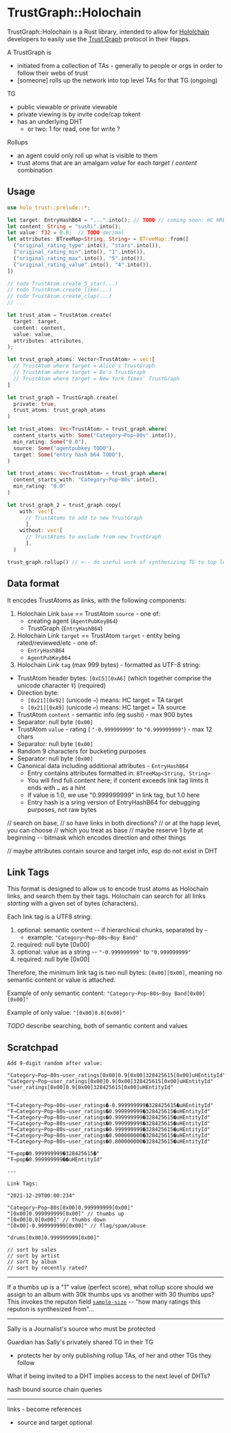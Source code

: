 # TrustGraph::Holochain

TrustGraph::Holochain is a Rust library, intended to allow for [Hololchain](https://www.holochain.org) developers to easily use the [Trust Graph](https://github.com/trustgraph/trustgraph) protocol in their Happs.

A TrustGraph is

- initiated from a collection of TAs - generally to people or orgs in order to follow their webs of trust
- [someone] rolls up the network into top level TAs for that TG (ongoing)

TG

- public viewable or private viewable
- private viewing is by invite code/cap tokent
- has an underlying DHT
  - or two: 1 for read, one for write ?

Rollups

- an agent could only roll up what is visible to them
- trust atoms that are an amalgam _value_ for each _target_ / _content_ combination

## Usage

```rs
use holo_trust::prelude::*;

let target: EntryHashB64 = "...".into(); // TODO // coming soon: HC HREL format hc://appid//hashid -- maybe should be hc://dna_hash//entry_hash|header_hash|agent_pub_key
let content: String = "sushi".into();
let value: f32 = 0.8;  // TODO decimal
let attributes: BTreeMap<String, String> = BTreeMap::from([
  ("original_rating_type".into(), "stars".into()),
  ("original_rating_min".into(), "1".into()),
  ("original_rating_max".into(), "5".into()),
  ("original_rating_value".into(), "4".into()),
])

// todo TrustAtom.create_5_star(...)
// todo TrustAtom.create_like(...)
// todo TrustAtom.create_clap(...)
// ...

let trust_atom = TrustAtom.create(
  target: target,
  content: content,
  value: value,
  attributes: attributes,
);

let trust_graph_atoms: Vector<TrustAtom> = vec![
  // TrustAtom where target = Alice's TrustGraph
  // TrustAtom where target = Bo's TrustGraph
  // TrustAtom where target = New York Times' TrustGraph
]

let trust_graph = TrustGraph.create(
  private: true,
  trust_atoms: trust_graph_atoms
)

let trust_atoms: Vec<TrustAtom> = trust_graph.where(
  content_starts_with: Some("Category~Pop~80s".into()),
  min_rating: Some("0.0"),
  source: Some("agentpubkey TODO"),
  target: Some("entry hash b64 TODO"),
)

let trust_atoms: Vec<TrustAtom> = trust_graph.where(
  content_starts_with: "Category~Pop~80s".into(),
  min_rating: "0.0"
)

let trust_graph_2 = trust_graph.copy(
    with: vec![
      // TrustAtoms to add to new TrustGraph
      ],
    without: vec![
      // TrustAtoms to exclude from new TrustGraph
      ],
  )

trust_graph.rollup() // <-- do useful work of synthesizing TG to top level; maybe should be paid, in trust, tokens, or both

```

## Data format

It encodes TrustAtoms as links, with the following components:

1. Holochain Link `base` == TrustAtom `source` - one of:
    - creating agent (`AgentPubKeyB64`)
    - TrustGraph (`EntryHashB64`)
1. Holochain Link `target` == TrustAtom `target` - entity being rated/reviewed/etc - one of:
    - `EntryHashB64`
    - `AgentPubKeyB64`
1. Holochain Link `tag` (max 999 bytes) - formatted as UTF-8 string:
  - TrustAtom header bytes: `[0xC5][0xA6]` (which together comprise the unicode character `Ŧ`) (required)
  - Direction byte:
      - `[0x21][0x92]` (unicode `→`) means: HC target = TA target
      - `[0x21][0xA9]` (unicode `↩`) means: HC target = TA source
  - TrustAtom `content` - semantic info (eg sushi) - max 900 bytes
  - Separator: null byte `[0x00]`
  - TrustAtom `value` - rating ( `"-0.999999999"` to `"0.999999999"`) - max 12 chars
  - Separator: null byte `[0x00]`
  - Random 9 characters for bucketing purposes
  - Separator: null byte `[0x00]`
  - Canonical data including additional attributes - `EntryHashB64`
      - Entry contains attributes formatted in: `BTreeMap<String, String>`
      - You will find full content here; if content exceeds link tag limts it ends with `…` as a hint
      - If value is 1.0, we use "0.999999999" in link tag, but 1.0 here
      - Entry hash is a sring version of EntryHashB64 for debugging purposes, not raw bytes

// search on base,
// so have links in both directions?
// or at the happ level, you can choose
// which you treat as base
// maybe reserve 1 byte at beginning -- bitmask which encodes direction and other things

// maybe attributes contain source and target info, esp do not exist in DHT

## Link Tags

This format is designed to allow us to encode trust atoms as Holochain links, and search them by their tags.  Holochain can search for all links _starting_ with a given set of bytes (characters).

Each link tag is a UTF8 string:
1. optional: semantic content -- if hierarchical chunks, separated by `~`
    - example: `"Category~Pop~80s~Boy Band"`
1. required: null byte [0x00]
1. optional: value as a string -- `"-0.999999999"` to `"0.999999999"`
1. required: null byte [0x00]

Therefore, the minimum link tag is two null bytes: `[0x00][0x00]`, meaning no semantic content or value is attached.

Example of only semantic content: `"Category~Pop~80s~Boy Band[0x00][0x00]"`

Example of only value: `"[0x00]0.8[0x00]"`

*TODO* describe searching, both of semantic content and values

## Scratchpad

```
Add 9-digit random after value:

"Category~Pop~80s~user_ratings[0x00]0.9[0x00]328425615[0x00]uHEntityId"
"Category~Pop~user_ratings[0x00]0.9[0x00]328425615[0x00]uHEntityId"
"user_ratings[0x00]0.9[0x00]328425615[0x00]uHEntityId"


"Ŧ→Category~Pop~80s~user_ratings�-0.999999999�328425615�uHEntityId"
"Ŧ→Category~Pop~80s~user_ratings�0.999999999�328425615�uHEntityId"
"Ŧ→Category~Pop~80s~user_ratings�0.999999999�328425615�uHEntityId"
"Ŧ→Category~Pop~80s~user_ratings�0.999999999�328425615�uHEntityId"
"Ŧ→Category~Pop~80s~user_ratings�0.999999999�328425615�uHEntityId"
"Ŧ→Category~Pop~80s~user_ratings�0.900000000�328425615�uHEntityId"
"Ŧ→Category~Pop~80s~user_ratings�0.800000000�328425615�uHEntityId"

"Ŧ→pop�0.999999999�328425615�"
"Ŧ→pop�0.999999999��uHEntityId"

---

Link Tags:

"2021-12-29T00:00:234"

"Category~Pop~80s[0x00]0.999999999[0x00]"
"[0x00]0.999999999[0x00]" // thumbs up
"[0x00]0.0[0x00]" // thumbs down
"[0x00]-0.999999999[0x00]" // flag/spam/abuse

"drums[0x00]0.999999999[0x00]"

// sort by sales
// sort by artist
// sort by album
// sort by recently rated?
```

---

If a thumbs up is a "1" value (perfect score), what rollup score should we assign to an album with 30k thumbs ups vs another with 30 thumbs ups?  This invokes the reputon field [`sample-size`](https://datatracker.ietf.org/doc/html/rfc7071#section-6.3) -- "how many ratings this reputon is synthesized from"...

----

Sally is a Journalist's source who must be protected

Guardian has Sally's privately shared TG in their TG

- protects her by only publishing rollup TAs, of her and other TGs they follow

What if being invited to a DHT implies access to the next level of DHTs?

hash bound source chain queries

----

links - become references
- source and target optional
